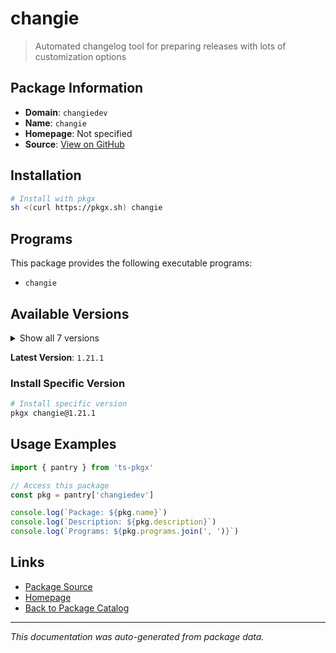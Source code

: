 # changie

> Automated changelog tool for preparing releases with lots of customization options

## Package Information

- **Domain**: `changiedev`
- **Name**: `changie`
- **Homepage**: Not specified
- **Source**: [View on GitHub](https://github.com/pkgxdev/pantry/tree/main/projects/changie.dev/package.yml)

## Installation

```bash
# Install with pkgx
sh <(curl https://pkgx.sh) changie
```

## Programs

This package provides the following executable programs:

- `changie`

## Available Versions

<details>
<summary>Show all 7 versions</summary>

- `1.21.1`, `1.21.0`, `1.20.1`, `1.20.0`, `1.19.1`
- `1.19.0`, `1.18.0`

</details>

**Latest Version**: `1.21.1`

### Install Specific Version

```bash
# Install specific version
pkgx changie@1.21.1
```

## Usage Examples

```typescript
import { pantry } from 'ts-pkgx'

// Access this package
const pkg = pantry['changiedev']

console.log(`Package: ${pkg.name}`)
console.log(`Description: ${pkg.description}`)
console.log(`Programs: ${pkg.programs.join(', ')}`)
```

## Links

- [Package Source](https://github.com/pkgxdev/pantry/tree/main/projects/changie.dev/package.yml)
- [Homepage](#)
- [Back to Package Catalog](../package-catalog.md)

---

*This documentation was auto-generated from package data.*
